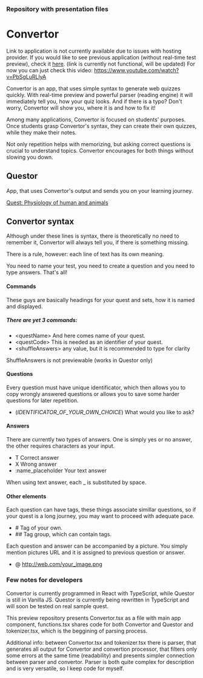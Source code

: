 ### Repository with presentation files

# Convertor
Link to application is not currently available due to issues with hosting provider. If you would like to see previous application (without real-time test preview), check it [here](http://wourly.xf.cz/questor/Convertor/). (link is currently not functional, will be updated) For now you can just check this video: https://www.youtube.com/watch?v=PbSgLuRLlyA

Convertor is an app, that uses simple syntax to generate web quizzes quickly. With real-time preview and powerful parser (reading engine) it will immediately tell you, how your quiz looks. And if there is a typo? Don't worry, Convertor will show you, where it is and how to fix it!

Among many applications, Convertor is focused on students' purposes. Once students grasp Convertor's syntax, they can create their own quizzes, while they make their notes.

Not only repetition helps with memorizing, but asking correct questions is crucial to understand topics. Convertor encourages for both things without slowing you down.

## Questor

App, that uses Convertor's output and sends you on your learning journey.

[Quest: Physiology of human and animals](http://wourly.xf.cz/questor/?test=MB150P26B)

## Convertor syntax

Although under these lines is syntax, there is theoretically no need to remember it, Convertor will always tell you, if there is something missing.

There is a rule, however: each line of text has its own meaning.

You need to name your test, you need to create a question and you need to type answers. That's all!

#### Commands

These guys are basically headings for your quest and sets, how it is named and displayed.

##### There are yet 3 commands:

+ \<questName> And here comes name of your quest.
+ \<questCode> This is needed as an identifier of your quest.
+ \<shuffleAnswers> any value, but it is recommended to type <true> for clarity

ShuffleAnswers is not previewable (works in Questor only)

#### Questions

Every question must have unique identificator, which then allows you to copy wrongly answered questions or allows you to save some harder questions for later repetition.

+ (_IDENTIFICATOR_OF_YOUR_OWN_CHOICE_) What would you like to ask?

#### Answers

There are currently two types of answers. One is simply yes or no answer, the other requires characters as your input.

+ T Correct answer
+ X Wrong answer
+ :name_placeholder Your text answer

When using text answer, each _ is substituted by space.

#### Other elements

Each question can have tags, these things associate simillar questions, so if your quest is a long journey, you may want to proceed with adequate pace.

+ \# Tag of your own.
+ \## Tag group, which can contain tags.

Each question and answer can be accompanied by a picture. You simply mention pictures URL and it is assigned to previous question or answer.

+ @ http://web.com/your_image.png

### Few notes for developers

Convertor is currently programmed in React with TypeScript, while Questor is still in Vanilla JS. Questor is currently being rewritten in TypeScript and will soon be tested on real sample quest.

This preview repository presents Convertor.tsx as a file with main app component, functions.tsx shares code for both Convertor and Questor and tokenizer.tsx, which is the beggining of parsing process.

Additional info: between Convertor.tsx and tokenizer.tsx there is parser, that generates all output for Convertor and convertion processor, that filters only some errors at the same time (readability) and presents simpler connection between parser and convertor. Parser is both quite complex for description and is very versatile, so I keep code for myself.
